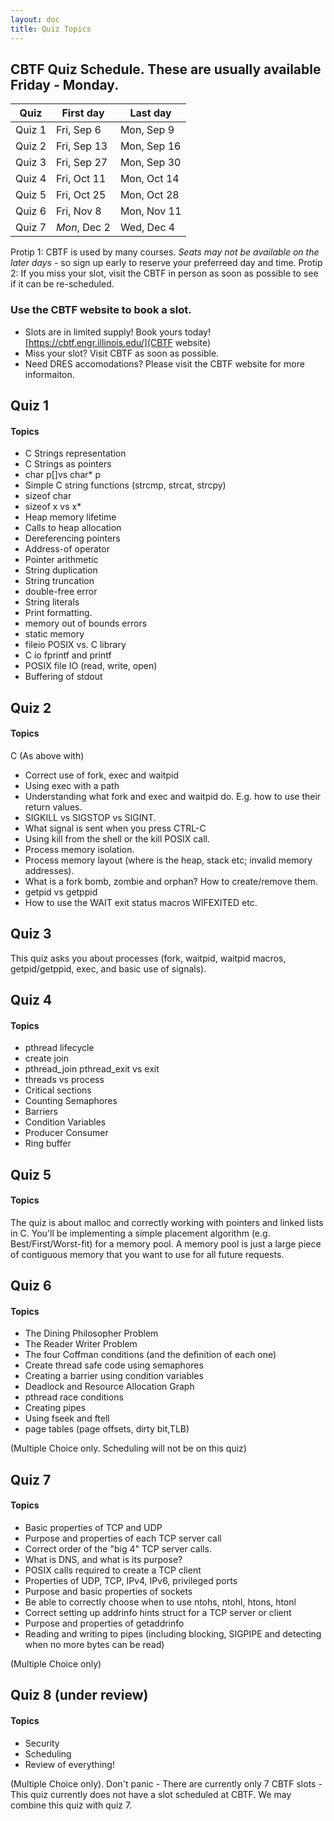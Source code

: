 ```yaml
---
layout: doc
title: Quiz Topics
---
```


## CBTF Quiz Schedule. These are usually available Friday - Monday. 

| Quiz | First day | Last day |
| -----|-----------|----------|
| Quiz 1 | Fri, Sep 6 	| Mon, Sep 9 |
| Quiz 2 | Fri, Sep 13	| Mon, Sep 16 |
| Quiz 3 | Fri, Sep 27	| Mon, Sep 30 |
| Quiz 4 | Fri, Oct 11	| Mon, Oct 14 |
| Quiz 5 | Fri, Oct 25  | Mon, Oct 28 |
| Quiz 6 | Fri, Nov 8   | Mon, Nov 11 |
| Quiz 7 | *Mon*, Dec 2 | Wed, Dec 4  |

Protip 1: CBTF is used by many courses. *Seats may not be available on the later days* - so sign up early to reserve your preferreed day and time. 
Protip 2: If you miss your slot, visit the CBTF in person as soon as possible to see if it can be re-scheduled.

### Use the CBTF website to book a slot.

* Slots are in limited supply! Book yours today!  [https://cbtf.engr.illinois.edu/](CBTF website)
* Miss your slot? Visit CBTF as soon as possible. 
* Need DRES accomodations? Please visit the CBTF website for more informaiton.

## Quiz 1

#### Topics

* C Strings representation
* C Strings as pointers
* char p[]vs char* p
* Simple C string functions (strcmp, strcat, strcpy)
* sizeof char
* sizeof x vs x*
* Heap memory lifetime
* Calls to heap allocation
* Dereferencing pointers
* Address-of operator
* Pointer arithmetic
* String duplication
* String truncation
* double-free error
* String literals
* Print formatting.
* memory out of bounds errors
* static memory
* fileio POSIX vs. C library
* C io fprintf and printf
* POSIX file IO (read, write, open)
* Buffering of stdout


## Quiz 2

#### Topics

C (As above with)

* Correct use of fork, exec and waitpid
* Using exec with a path
* Understanding what fork and exec and waitpid do. E.g. how to use their return values.
* SIGKILL vs SIGSTOP vs SIGINT.
* What signal is sent when you press CTRL-C
* Using kill from the shell or the kill POSIX call.
* Process memory isolation.
* Process memory layout (where is the heap, stack etc; invalid memory addresses).
* What is a fork bomb, zombie and orphan? How to create/remove them.
* getpid vs getppid
* How to use the WAIT exit status macros WIFEXITED etc.


## Quiz 3

This quiz asks you about processes (fork, waitpid, waitpid macros, getpid/getppid, exec, and basic use of signals).

## Quiz 4

#### Topics

* pthread lifecycle
* create join
* pthread_join pthread_exit vs exit
* threads vs process
* Critical sections
* Counting Semaphores
* Barriers
* Condition Variables
* Producer Consumer
* Ring buffer

## Quiz 5

#### Topics

The quiz is about malloc and correctly working with pointers and linked lists in C. You'll be implementing a simple placement algorithm (e.g. Best/First/Worst-fit) for a memory pool. A memory pool is just a large piece of contiguous memory that you want to use for all future requests.


## Quiz 6

#### Topics

* The Dining Philosopher Problem
* The Reader Writer Problem
* The four  Coffman conditions (and the definition of each one)
* Create thread safe code using semaphores
* Creating a barrier using condition variables
* Deadlock and Resource Allocation Graph
* pthread race conditions
* Creating pipes
* Using fseek and ftell
* page tables (page offsets, dirty bit,TLB)

(Multiple Choice only. Scheduling will not be on this quiz)

## Quiz 7

#### Topics

* Basic properties of TCP and UDP
* Purpose and properties of each TCP server call
* Correct order of the "big 4" TCP server calls.
* What is DNS, and what is its purpose?
* POSIX calls required to create a TCP client
* Properties of UDP, TCP, IPv4, IPv6, privileged ports
* Purpose and basic properties of sockets
* Be able to correctly choose when to use ntohs, ntohl, htons, htonl
* Correct setting up addrinfo hints struct for a TCP server or client
* Purpose and properties of getaddrinfo
* Reading and writing to pipes (including blocking, SIGPIPE and detecting when no more bytes can be read)

(Multiple Choice only)

## Quiz 8 (under review)

#### Topics

* Security
* Scheduling
* Review of everything!

(Multiple Choice only).
 Don't panic  - There are currently only 7 CBTF slots - This quiz currently does not have a slot scheduled at CBTF. We may combine this quiz with quiz 7.
